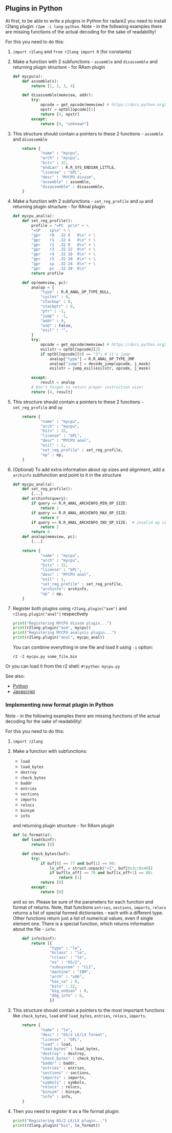 ## Plugins in Python

At first, to be able to write a plugins in Python for radare2 you need to install
r2lang plugin: `r2pm -i lang-python`.
Note - in the following examples there are missing functions of the actual decoding
for the sake of readability!

For this you need to do this:

1. `import r2lang` and `from r2lang import R` (for constants)
2. Make a function with 2 subfunctions - `assemble` and `disassemble` and returning plugin structure - for RAsm plugin

    ```python
    def mycpu(a):
        def assemble(s):
            return [1, 2, 3, 4]

        def disassemble(memview, addr):
            try:
                opcode = get_opcode(memview) # https://docs.python.org/3/library/stdtypes.html#memoryview
                opstr = optbl[opcode][1]
                return [4, opstr]
            except:
                return [4, "unknown"]
    ```

3. This structure should contain a pointers to these 2 functions - `assemble` and `disassemble`

    ```python
        return {
                "name" : "mycpu",
                "arch" : "mycpu",
                "bits" : 32,
                "endian" : R.R_SYS_ENDIAN_LITTLE,
                "license" : "GPL",
                "desc" : "MYCPU disasm",
                "assemble" : assemble,
                "disassemble" : disassemble,
        }
    ```

4. Make a function with 2 subfunctions - `set_reg_profile` and `op` and returning plugin structure - for RAnal plugin

    ```python
    def mycpu_anal(a):
        def set_reg_profile():
            profile = "=PC	pc\n" + \
            "=SP	sp\n" + \
            "gpr	r0	.32	0	0\n" + \
            "gpr	r1	.32	4	0\n" + \
            "gpr	r2	.32	8	0\n" + \
            "gpr	r3	.32	12	0\n" + \
            "gpr	r4	.32	16	0\n" + \
            "gpr	r5	.32	20	0\n" + \
            "gpr	sp	.32	24	0\n" + \
            "gpr	pc	.32	28	0\n"
            return profile

        def op(memview, pc):
            analop = {
                "type" : R.R_ANAL_OP_TYPE_NULL,
                "cycles" : 0,
                "stackop" : 0,
                "stackptr" : 0,
                "ptr" : -1,
                "jump" : -1,
                "addr" : 0,
                "eob" : False,
                "esil" : "",
            }
            try:
                opcode = get_opcode(memview) # https://docs.python.org/3/library/stdtypes.html#memoryview
                esilstr = optbl[opcode][2]
                if optbl[opcode][0] == "J": # it's jump
                    analop["type"] = R.R_ANAL_OP_TYPE_JMP
                    analop["jump"] = decode_jump(opcode, j_mask)
                    esilstr = jump_esil(esilstr, opcode, j_mask)

            except:
                result = analop
            # Don't forget to return proper instruction size!
            return [4, result]

    ```

5. This structure should contain a pointers to these 2 functions - `set_reg_profile` and `op`

    ```python
        return {
                "name" : "mycpu",
                "arch" : "mycpu",
                "bits" : 32,
                "license" : "GPL",
                "desc" : "MYCPU anal",
                "esil" : 1,
                "set_reg_profile" : set_reg_profile,
                "op" : op,
        }
    ```

6. (Optional) To add extra information about op sizes and alignment, add a `archinfo` subfunction and point to it in the structure

    ```python
    def mycpu_anal(a):
        def set_reg_profile():
            [...]
        def archinfo(query):
            if query == R.R_ANAL_ARCHINFO_MIN_OP_SIZE:
                return 1
            if query == R.R_ANAL_ARCHINFO_MAX_OP_SIZE:
                return 8
            if query == R.R_ANAL_ARCHINFO_INV_OP_SIZE:  # invalid op size
                return 2
            return 0
        def analop(memview, pc):
            [...]

        return {
                "name" : "mycpu",
                "arch" : "mycpu",
                "bits" : 32,
                "license" : "GPL",
                "desc" : "MYCPU anal",
                "esil" : 1,
                "set_reg_profile" : set_reg_profile,
                "archinfo": archinfo,
                "op" : op,
        }
    ```

7. Register both plugins using `r2lang.plugin("asm")` and `r2lang.plugin("anal")` respectively

    ```python
    print("Registering MYCPU disasm plugin...")
    print(r2lang.plugin("asm", mycpu))
    print("Registering MYCPU analysis plugin...")
    print(r2lang.plugin("anal", mycpu_anal))
    ```

    You can combine everything in one file and load it using `-i` option:

    ```
    r2 -I mycpu.py some_file.bin
    ```

Or you can load it from the r2 shell: `#!python mycpu.py`

See also:

* [Python](https://github.com/radareorg/radare2-bindings/blob/master/libr/lang/p/test-py-asm.py)
* [Javascript](https://github.com/radareorg/radare2-bindings/blob/master/libr/lang/p/dukasm.js)

### Implementing new format plugin in Python

Note - in the following examples there are missing functions of the actual decoding
for the sake of readability!

For this you need to do this:

1. `import r2lang`
2. Make a function with  subfunctions:
   * `load`
   * `load_bytes`
   * `destroy`
   * `check_bytes`
   * `baddr`
   * `entries`
   * `sections`
   * `imports`
   * `relocs`
   * `binsym`
   * `info`

   and returning plugin structure - for RAsm plugin

    ```python
    def le_format(a):
        def load(binf):
            return [0]

        def check_bytes(buf):
            try:
                if buf[0] == 77 and buf[1] == 90:
                    lx_off, = struct.unpack("<I", buf[0x3c:0x40])
                    if buf[lx_off] == 76 and buf[lx_off+1] == 88:
                        return [1]
                return [0]
            except:
                return [0]
    ```

    and so on. Please be sure of the parameters for each function and format of returns.
    Note, that functions `entries`, `sections`, `imports`, `relocs` returns a list of special
    formed dictionaries - each with a different type.
    Other functions return just a list of numerical values, even if single element one.
    There is a special function, which returns information about the file - `info`:

    ```python
        def info(binf):
            return [{
                    "type" : "le",
                    "bclass" : "le",
                    "rclass" : "le",
                    "os" : "OS/2",
                    "subsystem" : "CLI",
                    "machine" : "IBM",
                    "arch" : "x86",
                    "has_va" : 0,
                    "bits" : 32,
                    "big_endian" : 0,
                    "dbg_info" : 0,
                    }]
    ```

3. This structure should contain a pointers to the most important functions like
    `check_bytes`, `load` and `load_bytes`, `entries`, `relocs`, `imports`.

    ```python
        return {
                "name" : "le",
                "desc" : "OS/2 LE/LX format",
                "license" : "GPL",
                "load" : load,
                "load_bytes" : load_bytes,
                "destroy" : destroy,
                "check_bytes" : check_bytes,
                "baddr" : baddr,
                "entries" : entries,
                "sections" : sections,
                "imports" : imports,
                "symbols" : symbols,
                "relocs" : relocs,
                "binsym" : binsym,
                "info" : info,
        }
    ```

4. Then you need to register it as a file format plugin:

    ```python
    print("Registering OS/2 LE/LX plugin...")
    print(r2lang.plugin("bin", le_format))
    ```
